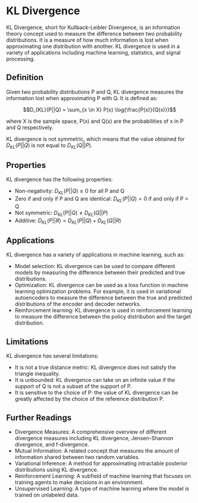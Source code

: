 # KL Divergence

KL Divergence, short for Kullback-Leibler Divergence, is an information theory concept used to measure the difference between two probability distributions. It is a measure of how much information is lost when approximating one distribution with another. KL divergence is used in a variety of applications including machine learning, statistics, and signal processing.

## Definition

Given two probability distributions P and Q, KL divergence measures the information lost when approximating P with Q. It is defined as:

$$D_{KL}(P||Q) = \sum_{x \in X} P(x) \log{\frac{P(x)}{Q(x)}}$$

where X is the sample space, P(x) and Q(x) are the probabilities of x in P and Q respectively. 

KL divergence is not symmetric, which means that the value obtained for $D_{KL}(P||Q)$ is not equal to $D_{KL}(Q||P)$.

## Properties

KL divergence has the following properties:

- Non-negativity: $D_{KL}(P||Q) \geq 0$ for all P and Q
- Zero if and only if P and Q are identical: $D_{KL}(P||Q) = 0$ if and only if P = Q
- Not symmetric: $D_{KL}(P||Q) \neq D_{KL}(Q||P)$
- Additive: $D_{KL}(P||R) = D_{KL}(P||Q) + D_{KL}(Q||R)$

## Applications

KL divergence has a variety of applications in machine learning, such as:

- Model selection: KL divergence can be used to compare different models by measuring the difference between their predicted and true distributions.
- Optimization: KL divergence can be used as a loss function in machine learning optimization problems. For example, it is used in variational autoencoders to measure the difference between the true and predicted distributions of the encoder and decoder networks.
- Reinforcement learning: KL divergence is used in reinforcement learning to measure the difference between the policy distribution and the target distribution.

## Limitations

KL divergence has several limitations:

- It is not a true distance metric: KL divergence does not satisfy the triangle inequality.
- It is unbounded: KL divergence can take on an infinite value if the support of Q is not a subset of the support of P.
- It is sensitive to the choice of P: the value of KL divergence can be greatly affected by the choice of the reference distribution P.

## Further Readings

- Divergence Measures: A comprehensive overview of different divergence measures including KL divergence, Jensen-Shannon divergence, and f-divergence.
- Mutual Information: A related concept that measures the amount of information shared between two random variables.
- Variational Inference: A method for approximating intractable posterior distributions using KL divergence.
- Reinforcement Learning: A subfield of machine learning that focuses on training agents to make decisions in an environment.
- Unsupervised Learning: A type of machine learning where the model is trained on unlabeled data.

